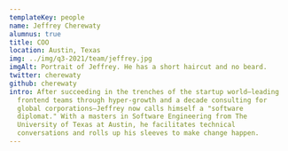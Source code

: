 ```yaml
---
templateKey: people
name: Jeffrey Cherewaty
alumnus: true
title: COO
location: Austin, Texas
img: ../img/q3-2021/team/jeffrey.jpg
imgAlt: Portrait of Jeffrey. He has a short haircut and no beard.
twitter: cherewaty
github: cherewaty
intro: After succeeding in the trenches of the startup world—leading
  frontend teams through hyper-growth and a decade consulting for
  global corporations—Jeffrey now calls himself a "software
  diplomat." With a masters in Software Engineering from The
  University of Texas at Austin, he facilitates technical
  conversations and rolls up his sleeves to make change happen.
---
```

